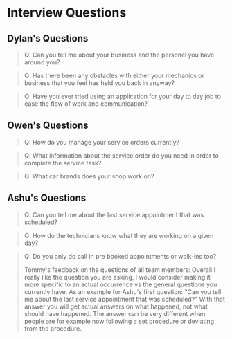 # Interview Questions

## Dylan's Questions

> Q: Can you tell me about your business and the personel you have around you?

> Q: Has there been any obstacles with either your mechanics or business that you feel has held you back in anyway?

> Q: Have you ever tried using an application for your day to day job to ease the flow of work and communication?

## Owen's Questions

> Q: How do you manage your service orders currently?

> Q: What information about the service order do you need in order to complete the service task?

> Q: What car brands does your shop work on?

## Ashu's Questions

> Q: Can you tell me about the last service appointment that was scheduled? 

> Q: How do the technicians know what they are working on a given day?

> Q: Do you only do call in pre booked appointments or walk-ins too?
>
> Tommy's feedback on the questions of all team members: Overall I really like the question you are asking, I would consider making it more specific to an actual occurrence vs the general questions you currently have. As an example for Ashu's first question: "Can you tell me about the last service appointment that was scheduled?" With that answer you will get actual answers on what happened, not what should have happened. The answer can be very different when people are for example now following a set procedure or deviating from the procedure.

